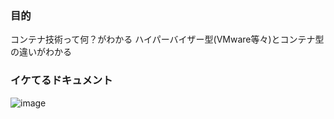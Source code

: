 
### 目的
コンテナ技術って何？がわかる
ハイパーバイザー型(VMware等々)とコンテナ型の違いがわかる


### イケてるドキュメント
![image](https://user-images.githubusercontent.com/119464648/227690603-2dcdacb8-0b9a-4673-a3d0-2fd81e1d06e9.png)
